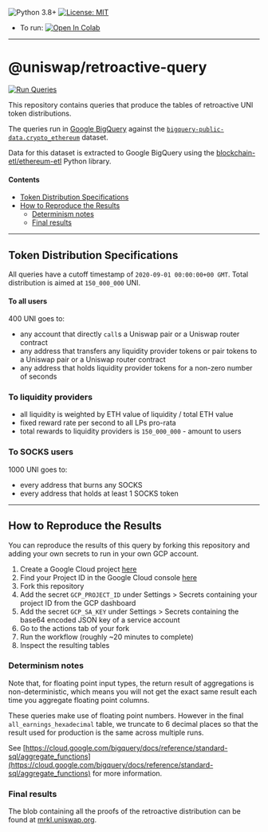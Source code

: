 


![Python 3.8+] [![License: MIT]](https://github.com/VolumeFi/somm_airdrop/blob/main/LICENSE)

[Python 3.8+]: https://img.shields.io/badge/python-3.8+-blue.svg
[License: MIT]: https://img.shields.io/badge/License-MIT-yellow.svg 

  - To run: [![Open In Colab](https://colab.research.google.com/assets/colab-badge.svg)][Colab link]

[Colab link]: https://colab.research.google.com/github/VolumeFi/somm_airdrop/blob/main/airdrop.ipynb





----



# @uniswap/retroactive-query <!-- omit in toc -->
 
[![Run Queries](https://github.com/Uniswap/retroactive-query/workflows/Run%20Queries/badge.svg)](https://github.com/Uniswap/retroactive-query/actions?query=workflow%3A%22Run+Queries%22)

This repository contains queries that produce the tables of retroactive UNI token distributions.

The queries run in [Google BigQuery](https://cloud.google.com/bigquery) against the [`bigquery-public-data.crypto_ethereum`](https://console.cloud.google.com/bigquery?p=bigquery-public-data&d=crypto_ethereum&page=dataset) dataset.

Data for this dataset is extracted to Google BigQuery using the [blockchain-etl/ethereum-etl](https://github.com/blockchain-etl/ethereum-etl) Python library.

#### Contents <!-- omit in toc -->
- [Token Distribution Specifications](#token-distribution-specifications)
- [How to Reproduce the Results](#how-to-reproduce-the-results)
  - [Determinism notes](#determinism-notes)
  - [Final results](#final-results)

---

## Token Distribution Specifications

All queries have a cutoff timestamp of `2020-09-01 00:00:00+00 GMT`. Total distribution is aimed at `150_000_000` UNI.

#### To all users <!-- omit in toc -->

400 UNI goes to:

- any account that directly `call`s a Uniswap pair or a Uniswap router contract
- any address that transfers any liquidity provider tokens or pair tokens to a Uniswap pair or a Uniswap router contract
- any address that holds liquidity provider tokens for a non-zero number of seconds

### To liquidity providers <!-- omit in toc -->

- all liquidity is weighted by ETH value of liquidity / total ETH value
- fixed reward rate per second to all LPs pro-rata
- total rewards to liquidity providers is `150_000_000` - amount to users

### To SOCKS users <!-- omit in toc -->

1000 UNI goes to:

- every address that burns any SOCKS
- every address that holds at least 1 SOCKS token
 
---

## How to Reproduce the Results

You can reproduce the results of this query by forking this repository and adding your own secrets to run in your own GCP account.

1. Create a Google Cloud project [here](https://cloud.google.com/) 
1. Find your Project ID in the Google Cloud console [here](https://console.cloud.google.com/)
1. Fork this repository
1. Add the secret `GCP_PROJECT_ID` under Settings > Secrets containing your project ID from the GCP dashboard 
1. Add the secret `GCP_SA_KEY` under Settings > Secrets containing the base64 encoded JSON key of a service account
1. Go to the actions tab of your fork
1. Run the workflow (roughly ~20 minutes to complete)
1. Inspect the resulting tables

### Determinism notes

Note that, for floating point input types, the return result of aggregations is non-deterministic, which means you will not get the exact same result each time you aggregate floating point columns.

These queries make use of floating point numbers. However in the final `all_earnings_hexadecimal` table, we truncate to 6 decimal places so that the result used for production is the same across multiple runs.

See [https://cloud.google.com/bigquery/docs/reference/standard-sql/aggregate_functions](https://cloud.google.com/bigquery/docs/reference/standard-sql/aggregate_functions) for more information.

### Final results

The blob containing all the proofs of the retroactive distribution can be found at [mrkl.uniswap.org](https://mrkl.uniswap.org).

